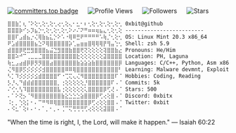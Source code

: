 [![committers.top badge](https://user-badge.committers.top/philippines_private/0xbitx.svg)](https://user-badge.committers.top/philippines_private/0xbitx)
 &emsp; ![Profile Views](https://komarev.com/ghpvc/?username=0xbitx) &emsp; ![Followers](https://img.shields.io/github/followers/0xbitx) &emsp; ![Stars](https://img.shields.io/github/stars/0xbitx?label=Profile%20Stars&logo=Profile%20stars&logoColor=r) &emsp;

```txt
⣿⣿⣷⡁⢆⠈⠕⢕⢂⢕⢂⢕⢂⢔⢂⢕⢄⠂⣂⠂⠆⢂⢕⢂⢕⢂⢕⢂⢕⢂ 0xbit@github
⣿⣿⣿⡷⠊⡢⡹⣦⡑⢂⢕⢂⢕⢂⢕⢂⠕⠔⠌⠝⠛⠶⠶⢶⣦⣄⢂⢕⢂⢕ -------------------------
⣿⣿⠏⣠⣾⣦⡐⢌⢿⣷⣦⣅⡑⠕⠡⠐⢿⠿⣛⠟⠛⠛⠛⠛⠡⢷⡈⢂⢕⢂ OS: Linux Mint 20.3 x86_64
⠟⣡⣾⣿⣿⣿⣿⣦⣑⠝⢿⣿⣿⣿⣿⣿⡵⢁⣤⣶⣶⣿⢿⢿⢿⡟⢻⣤⢑⢂ Shell: zsh 5.9
⣾⣿⣿⡿⢟⣛⣻⣿⣿⣿⣦⣬⣙⣻⣿⣿⣷⣿⣿⢟⢝⢕⢕⢕⢕⢽⣿⣿⣷⣔ Pronouns: He/Him
⣿⣿⠵⠚⠉⢀⣀⣀⣈⣿⣿⣿⣿⣿⣿⣿⣿⣿⣗⢕⢕⢕⢕⢕⢕⣽⣿⣿⣿⣿ Location: PH, Laguna
⢷⣂⣠⣴⣾⡿⡿⡻⡻⣿⣿⣴⣿⣿⣿⣿⣿⣿⣷⣵⣵⣵⣷⣿⣿⣿⣿⣿⣿⡿ Languages: C/C++, Python, Asm x86-64, Javascript, Html/css, Bash/Powershell
⢌⠻⣿⡿⡫⡪⡪⡪⡪⣺⣿⣿⣿⣿⣿⠿⠿⢿⣿⣿⣿⣿⣿⣿⣿⣿⣿⣿⣿⠃ Learning: Malware devmnt, Exploit devmnt, Code Obfuscation, Hardware Prototyping
⠣⡁⠹⡪⡪⡪⡪⣪⣾⣿⣿⣿⣿⠋⠐⢉⢍⢄⢌⠻⣿⣿⣿⣿⣿⣿⣿⣿⠏⠈ Hobbies: Coding, Reading
⡣⡘⢄⠙⣾⣾⣾⣿⣿⣿⣿⣿⣿⡀⢐⢕⢕⢕⢕⢕⡘⣿⣿⣿⣿⣿⣿⠏⠠⠈ Commits: 5k
⠌⢊⢂⢣⠹⣿⣿⣿⣿⣿⣿⣿⣿⣧⢐⢕⢕⢕⢕⢕⢅⣿⣿⣿⣿⡿⢋⢜⠠⠈ Stars: 500
⠄⠁⠕⢝⡢⠈⠻⣿⣿⣿⣿⣿⣿⣿⣷⣕⣑⣑⣑⣵⣿⣿⣿⡿⢋⢔⢕⣿⠠⠈ Discord: 0xbitx
⠨⡂⡀⢑⢕⡅⠂⠄⠉⠛⠻⠿⢿⣿⣿⣿⣿⣿⣿⣿⣿⡿⢋⢔⢕⢕⣿⣿⠠⠈ Twitter: 0xbit
⠄⠪⣂⠁⢕⠆⠄⠂⠄⠁⡀⠂⡀⠄⢈⠉⢍⢛⢛⢛⢋⢔⢕⢕⢕⣽⣿⣿⠠⠈ 
```
"When the time is right, I, the Lord, will make it happen."
— Isaiah 60:22
